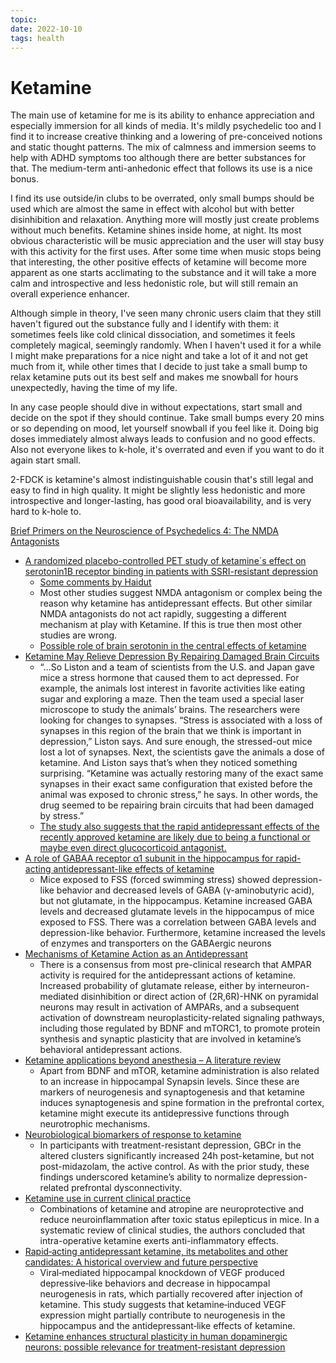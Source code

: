 ```yaml
---
topic:
date: 2022-10-10
tags: health
---
```

# Ketamine
The main use of ketamine for me is its ability to enhance appreciation and especially immersion for all kinds of media. It's mildly psychedelic too and I find it to increase creative thinking and a lowering of pre-conceived notions and static thought patterns. The mix of calmness and immersion seems to help with ADHD symptoms too although there are better substances for that. The medium-term anti-anhedonic effect that follows its use is a nice bonus.

I find its use outside/in clubs to be overrated, only small bumps should be used which are almost the same in effect with alcohol but with better disinhibition and relaxation. Anything more will mostly just create problems without much benefits. Ketamine shines inside home, at night. Its most obvious characteristic will be music appreciation and the user will stay busy with this activity for the first uses. After some time when music stops being that interesting, the other positive effects of ketamine will become more apparent as one starts acclimating to the substance and it will take a more calm and introspective and less hedonistic role, but will still remain an overall experience enhancer.

Although simple in theory, I've seen many chronic users claim that they still haven't figured out the substance fully and I identify with them: it sometimes feels like cold clinical dissociation, and sometimes it feels completely magical, seemingly randomly. When I haven't used it for a while I might make preparations for a nice night and take a lot of it and not get much from it, while other times that I decide to just take a small bump to relax ketamine puts out its best self and makes me snowball for hours unexpectedly, having the time of my life. 

In any case people should dive in without expectations, start small and decide on the spot if they should continue. Take small bumps every 20 mins or so depending on mood, let yourself snowball if you feel like it. Doing big doses immediately almost always leads to confusion and no good effects. Also not everyone likes to k-hole, it's overrated and even if you want to do it again start small.

2-FDCK is ketamine's almost indistinguishable cousin that's still legal and easy to find in high quality. It might be slightly less hedonistic and more introspective and longer-lasting, has good oral bioavailability, and is very hard to k-hole to.

[Brief Primers on the Neuroscience of Psychedelics 4: The NMDA Antagonists](https://alieninsect.substack.com/p/brief-primers-on-the-neuroscience-0dc)

- [A randomized placebo-controlled PET study of ketamine´s effect on serotonin1B receptor binding in patients with SSRI-resistant depression](https://www.nature.com/articles/s41398-020-0844-4)
    - [Some comments by Haidut](http://haidut.me/?p=1086.)
    - Most other studies suggest NMDA antagonism or complex  being the reason why ketamine has antidepressant effects. But other similar NMDA antagonists do not act rapidly, suggesting a different mechanism at play with Ketamine. If this is true then most other studies are wrong.
    - [Possible role of brain serotonin in the central effects of ketamine](https://www.researchgate.net/publication/22985524_Possible_role_of_brain_serotonin_in_the_central_effects_of_ketamine)
- [Ketamine May Relieve Depression By Repairing Damaged Brain Circuits](https://www.npr.org/sections/health-shots/2019/04/11/712295937/ketamine-may-relieve-depression-by-repairing-damaged-brain-circuits)
  - “…So Liston and a team of scientists from the U.S. and Japan gave mice a stress hormone that caused them to act depressed. For example, the animals lost interest in favorite activities like eating sugar and exploring a maze. Then the team used a special laser microscope to study the animals’ brains. The researchers were looking for changes to synapses. “Stress is associated with a loss of synapses in this region of the brain that we think is important in depression,” Liston says. And sure enough, the stressed-out mice lost a lot of synapses. Next, the scientists gave the animals a dose of ketamine. And Liston says that’s when they noticed something surprising. “Ketamine was actually restoring many of the exact same synapses in their exact same configuration that existed before the animal was exposed to chronic stress,” he says. In other words, the drug seemed to be repairing brain circuits that had been damaged by stress.”
  - [The study also suggests that the rapid antidepressant effects of the recently approved ketamine are likely due to being a functional or maybe even direct glucocorticoid antagonist.](https://www.sciencedirect.com/science/article/abs/pii/S0166432818314451)
- [A role of GABAA receptor α1 subunit in the hippocampus for rapid-acting antidepressant-like effects of ketamine](https://www.sciencedirect.com/science/article/abs/pii/S0028390822004427)
  - Mice exposed to FSS (forced swimming stress) showed depression-like behavior and decreased levels of GABA (γ-aminobutyric acid), but not glutamate, in the hippocampus. Ketamine increased GABA levels and decreased glutamate levels in the hippocampus of mice exposed to FSS. There was a correlation between GABA levels and depression-like behavior. Furthermore, ketamine increased the levels of enzymes and transporters on the GABAergic neurons 
- [Mechanisms of Ketamine Action as an Antidepressant](https://www.ncbi.nlm.nih.gov/pmc/articles/PMC5999402/)
  - There is a consensus from most pre-clinical research that AMPAR activity is required for the antidepressant actions of ketamine. Increased probability of glutamate release, either by interneuron-mediated disinhibition or direct action of (2R,6R)-HNK on pyramidal neurons may result in activation of AMPARs, and a subsequent activation of downstream neuroplasticity-related signaling pathways, including those regulated by BDNF and mTORC1, to promote protein synthesis and synaptic plasticity that are involved in ketamine’s behavioral antidepressant actions.
- [Ketamine applications beyond anesthesia – A literature review](https://www.sciencedirect.com/science/article/abs/pii/S0014299919304996?via%3Dihub)
  - Apart from BDNF and mTOR, ketamine administration is also related to an increase in hippocampal Synapsin levels. Since these are markers of neurogenesis and synaptogenesis and that ketamine induces synaptogenesis and spine formation in the prefrontal cortex, ketamine might execute its antidepressive functions through neurotrophic mechanisms.
- [Neurobiological biomarkers of response to ketamine](https://www.ncbi.nlm.nih.gov/pmc/articles/PMC7681912/)
  - In participants with treatment-resistant depression, GBCr in the altered clusters significantly increased 24h post-ketamine, but not post-midazolam, the active control. As with the prior study, these findings underscored ketamine’s ability to normalize depression-related prefrontal dysconnectivity.
- [Ketamine use in current clinical practice](https://www.ncbi.nlm.nih.gov/pmc/articles/PMC4933765/)
  - Combinations of ketamine and atropine are neuroprotective and reduce neuroinflammation after toxic status epilepticus in mice. In a systematic review of clinical studies, the authors concluded that intra-operative ketamine exerts anti-inflammatory effects.
- [Rapid‐acting antidepressant ketamine, its metabolites and other candidates: A historical overview and future perspective](https://www.ncbi.nlm.nih.gov/pmc/articles/PMC6851782/)
  - Viral‐mediated hippocampal knockdown of VEGF produced depressive‐like behaviors and decrease in hippocampal neurogenesis in rats, which partially recovered after injection of ketamine. This study suggests that ketamine‐induced VEGF expression might partially contribute to neurogenesis in the hippocampus and the antidepressant‐like effects of ketamine.
- [Ketamine enhances structural plasticity in human dopaminergic neurons: possible relevance for treatment-resistant depression](https://www.ncbi.nlm.nih.gov/pmc/articles/PMC5950671/)
